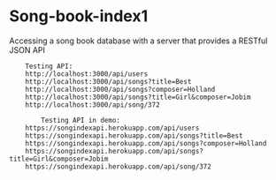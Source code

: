 # Song-book-index1
Accessing a song book database with a server that provides a RESTful JSON API


		Testing API:
		http://localhost:3000/api/users
		http://localhost:3000/api/songs?title=Best
		http://localhost:3000/api/songs?composer=Holland
		http://localhost:3000/api/songs?title=Girl&composer=Jobim
		http://localhost:3000/api/song/372
    
    		Testing API in demo:
		https://songindexapi.herokuapp.com/api/users
		https://songindexapi.herokuapp.com/api/songs?title=Best
		https://songindexapi.herokuapp.com/api/songs?composer=Holland
		https://songindexapi.herokuapp.com/api/songs?title=Girl&composer=Jobim
		https://songindexapi.herokuapp.com/api/song/372
